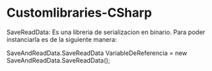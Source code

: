 # Customlibraries-CSharp
SaveReadData: Es una libreria de serializacion en binario.
Para poder instanciarla es de la siguiente manera:

SaveAndReadData.SaveReadData VariableDeReferencia = new SaveAndReadData.SaveReadData();